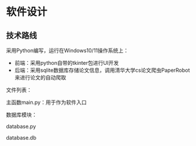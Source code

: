 # 软件设计

## 技术路线

采用Python编写，运行在Windows10/11操作系统上：

- 前端：采用python自带的tkinter包进行UI开发
- 后端：采用sqlite数据库存储论文信息，调用清华大学cs论文爬虫PaperRobot来进行论文的自动爬取

文件列表：

主函数main.py：用于作为软件入口

数据库模块：

database.py

database.db

